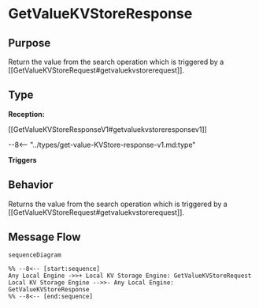 <div class="message" markdown>

# GetValueKVStoreResponse

## Purpose

<!-- --8<-- [start:purpose] -->
Return the value from the search operation which is triggered by a
[[GetValueKVStoreRequest#getvaluekvstorerequest]].

<!-- --8<-- [end:purpose] -->

## Type

<!-- --8<-- [start:type] -->
**Reception:**

[[GetValueKVStoreResponseV1#getvaluekvstoreresponsev1]]

--8<-- "../types/get-value-KVStore-response-v1.md:type"

**Triggers**

<!-- --8<-- [end:type] -->

## Behavior

<!-- --8<-- [start:behavior] -->
Returns the value from the search operation which is triggered by a
[[GetValueKVStoreRequest#getvaluekvstorerequest]].

<!-- --8<-- [end:behavior] -->

## Message Flow

<!-- --8<-- [start:messages] -->
```mermaid
sequenceDiagram

%% --8<-- [start:sequence]
Any Local Engine ->>+ Local KV Storage Engine: GetValueKVStoreRequest
Local KV Storage Engine -->>- Any Local Engine: GetValueKVStoreResponse
%% --8<-- [end:sequence]
```

<!-- --8<-- [end:messages] -->

</div>
